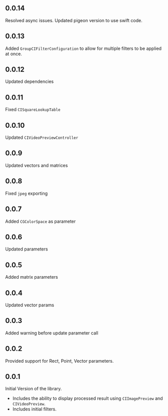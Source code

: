 ## 0.0.14

Resolved async issues. Updated pigeon version to use swift code.

## 0.0.13

Added `GroupCIFilterConfiguration` to allow for multiple filters to be applied at once.

## 0.0.12

Updated dependencies

## 0.0.11

Fixed `CISquareLookupTable`

## 0.0.10

Updated `CIVideoPreviewController`

## 0.0.9

Updated vectors and matrices

## 0.0.8

Fixed `jpeg` exporting

## 0.0.7

Added `CGColorSpace` as parameter

## 0.0.6

Updated parameters

## 0.0.5

Added matrix parameters

## 0.0.4

Updated vector params

## 0.0.3

Added warning before update parameter call

## 0.0.2

Provided support for Rect, Point, Vector parameters.

## 0.0.1

Initial Version of the library.

- Includes the ability to display processed result using `CIImagePreview` and `CIVideoPreview`.
- Includes initial filters.
